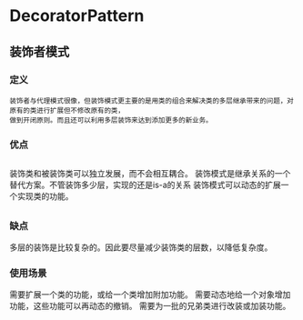 # DecoratorPattern
## 装饰者模式
### 定义
```
装饰者与代理模式很像，但装饰模式更主要的是用类的组合来解决类的多层继承带来的问题，对原有的类进行扩展但不修改原有的类，
做到开闭原则。而且还可以利用多层装饰来达到添加更多的新业务。
```
### 优点
##
装饰类和被装饰类可以独立发展，而不会相互耦合。
装饰模式是继承关系的一个替代方案。不管装饰多少层，实现的还是is-a的关系
装饰模式可以动态的扩展一个实现类的功能。
##
### 缺点
多层的装饰是比较复杂的。因此要尽量减少装饰类的层数，以降低复杂度。
### 使用场景
需要扩展一个类的功能，或给一个类增加附加功能。
需要动态地给一个对象增加功能，这些功能可以再动态的撤销。
需要为一批的兄弟类进行改装或加装功能。
